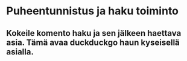 # Puheentunnistus ja haku toiminto

## Kokeile komento haku ja sen jälkeen haettava asia. Tämä avaa duckduckgo haun kyseisellä asialla.
